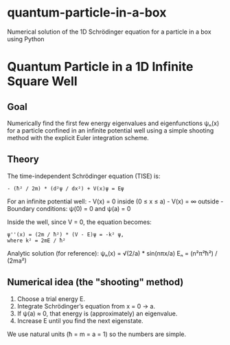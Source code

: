# quantum-particle-in-a-box
Numerical solution of the 1D Schrödinger equation for a particle in a box using Python


# Quantum Particle in a 1D Infinite Square Well

Goal
----
Numerically find the first few energy eigenvalues and eigenfunctions ψₙ(x)
for a particle confined in an infinite potential well using a simple
shooting method with the explicit Euler integration scheme.

Theory
------
The time-independent Schrödinger equation (TISE) is:

    - (ħ² / 2m) * (d²ψ / dx²) + V(x)ψ = Eψ

For an infinite potential well:
    - V(x) = 0 inside (0 ≤ x ≤ a)
    - V(x) = ∞ outside
    - Boundary conditions: ψ(0) = 0 and ψ(a) = 0

Inside the well, since V = 0, the equation becomes:

    ψ''(x) = (2m / ħ²) * (V - E)ψ = -k² ψ,
    where k² = 2mE / ħ²

Analytic solution (for reference):
    ψₙ(x) = √(2/a) * sin(nπx/a)
    Eₙ = (n²π²ħ²) / (2ma²)

Numerical idea (the "shooting" method)
--------------------------------------
1. Choose a trial energy E.
2. Integrate Schrödinger’s equation from x = 0 → a.
3. If ψ(a) ≈ 0, that energy is (approximately) an eigenvalue.
4. Increase E until you find the next eigenstate.

We use natural units (ħ = m = a = 1) so the numbers are simple.
